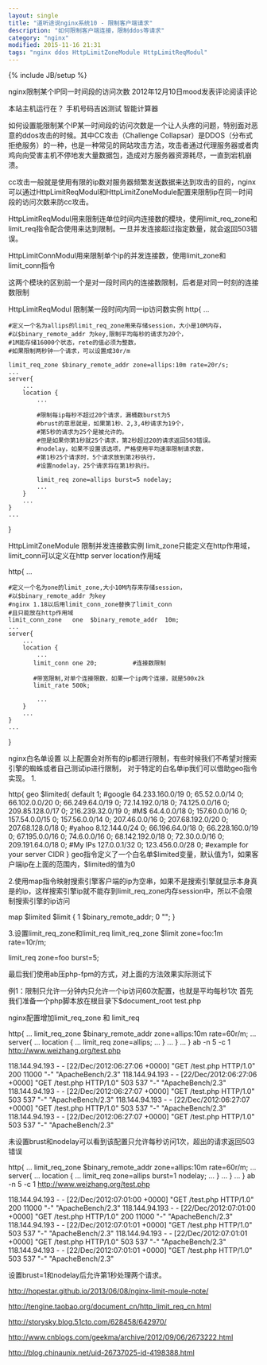 ```yaml
---
layout: single
title: "道听途说nginx系统10 - 限制客户端请求"
description: "如何限制客户端连接，限制ddos等请求"
category: "nginx"
modified: 2015-11-16 21:31
tags: "nginx ddos HttpLimitZoneModule HttpLimitReqModul"
---
```

{% include JB/setup %}

nginx限制某个IP同一时间段的访问次数
2012年12月10日mood发表评论阅读评论

本站主机运行在？	手机号码吉凶测试	智能计算器

 
如何设置能限制某个IP某一时间段的访问次数是一个让人头疼的问题，特别面对恶意的ddos攻击的时候。其中CC攻击（Challenge Collapsar）是DDOS（分布式拒绝服务）的一种，也是一种常见的网站攻击方法，攻击者通过代理服务器或者肉鸡向向受害主机不停地发大量数据包，造成对方服务器资源耗尽，一直到宕机崩溃。

cc攻击一般就是使用有限的ip数对服务器频繁发送数据来达到攻击的目的，nginx可以通过HttpLimitReqModul和HttpLimitZoneModule配置来限制ip在同一时间段的访问次数来防cc攻击。

HttpLimitReqModul用来限制连单位时间内连接数的模块，使用limit_req_zone和limit_req指令配合使用来达到限制。一旦并发连接超过指定数量，就会返回503错误。

HttpLimitConnModul用来限制单个ip的并发连接数，使用limit_zone和limit_conn指令

这两个模块的区别前一个是对一段时间内的连接数限制，后者是对同一时刻的连接数限制


HttpLimitReqModul 限制某一段时间内同一ip访问数实例
http{
    ...

    #定义一个名为allips的limit_req_zone用来存储session，大小是10M内存，
    #以$binary_remote_addr 为key,限制平均每秒的请求为20个，
    #1M能存储16000个状态，rete的值必须为整数，
    #如果限制两秒钟一个请求，可以设置成30r/m

    limit_req_zone $binary_remote_addr zone=allips:10m rate=20r/s;
    ...
    server{
        ...
        location {
            ...

            #限制每ip每秒不超过20个请求，漏桶数burst为5
            #brust的意思就是，如果第1秒、2,3,4秒请求为19个，
            #第5秒的请求为25个是被允许的。
            #但是如果你第1秒就25个请求，第2秒超过20的请求返回503错误。
            #nodelay，如果不设置该选项，严格使用平均速率限制请求数，
            #第1秒25个请求时，5个请求放到第2秒执行，
            #设置nodelay，25个请求将在第1秒执行。

            limit_req zone=allips burst=5 nodelay;
            ...
        }
        ...
    }
    ...
}
 

HttpLimitZoneModule 限制并发连接数实例
limit_zone只能定义在http作用域，limit_conn可以定义在http server location作用域

http{
    ...

    #定义一个名为one的limit_zone,大小10M内存来存储session，
    #以$binary_remote_addr 为key
    #nginx 1.18以后用limit_conn_zone替换了limit_conn
    #且只能放在http作用域
    limit_conn_zone   one  $binary_remote_addr  10m;  
    ...
    server{
        ...
        location {
            ...
           limit_conn one 20;          #连接数限制

           #带宽限制,对单个连接限数，如果一个ip两个连接，就是500x2k
           limit_rate 500k;            

            ...
        }
        ...
    }
    ...
}
 

nginx白名单设置
以上配置会对所有的ip都进行限制，有些时候我们不希望对搜索引擎的蜘蛛或者自己测试ip进行限制，
对于特定的白名单ip我们可以借助geo指令实现。
1.

http{
     geo $limited{
        default 1;
        #google 
        64.233.160.0/19 0;
        65.52.0.0/14 0;
        66.102.0.0/20 0;
        66.249.64.0/19 0;
        72.14.192.0/18 0;
        74.125.0.0/16 0;
        209.85.128.0/17 0;
        216.239.32.0/19 0;
        #M$
        64.4.0.0/18 0;
        157.60.0.0/16 0;
        157.54.0.0/15 0;
        157.56.0.0/14 0;
        207.46.0.0/16 0;
        207.68.192.0/20 0;
        207.68.128.0/18 0;
        #yahoo
        8.12.144.0/24 0;
        66.196.64.0/18 0;
        66.228.160.0/19 0;
        67.195.0.0/16 0;
        74.6.0.0/16 0;
        68.142.192.0/18 0;
        72.30.0.0/16 0;
        209.191.64.0/18 0;
        #My IPs
        127.0.0.1/32 0;
        123.456.0.0/28 0; #example for your server CIDR
    }
geo指令定义了一个白名单$limited变量，默认值为1，如果客户端ip在上面的范围内，$limited的值为0

2.使用map指令映射搜索引擎客户端的ip为空串，如果不是搜索引擎就显示本身真是的ip，这样搜索引擎ip就不能存到limit_req_zone内存session中，所以不会限制搜索引擎的ip访问

map $limited $limit {
1 $binary_remote_addr;
0 "";
}

3.设置limit_req_zone和limit_req
limit_req_zone $limit zone=foo:1m rate=10r/m;

limit_req zone=foo burst=5;

最后我们使用ab压php-fpm的方式，对上面的方法效果实际测试下

例1：限制只允许一分钟内只允许一个ip访问60次配置，也就是平均每秒1次
首先我们准备一个php脚本放在根目录下$document_root
test.php

nginx配置增加limit_req_zone 和 limit_req

http{
    ...
    limit_req_zone $binary_remote_addr zone=allips:10m rate=60r/m;
    ...
    server{
        ...
        location {
            ...
            limit_req zone=allips;
            ...
        }
        ...
    }
    ...
}
ab -n 5 -c 1 http://www.weizhang.org/test.php

118.144.94.193 - - [22/Dec/2012:06:27:06 +0000] "GET /test.php HTTP/1.0" 200 11000 "-" "ApacheBench/2.3"
118.144.94.193 - - [22/Dec/2012:06:27:06 +0000] "GET /test.php HTTP/1.0" 503 537 "-" "ApacheBench/2.3"
118.144.94.193 - - [22/Dec/2012:06:27:07 +0000] "GET /test.php HTTP/1.0" 503 537 "-" "ApacheBench/2.3"
118.144.94.193 - - [22/Dec/2012:06:27:07 +0000] "GET /test.php HTTP/1.0" 503 537 "-" "ApacheBench/2.3"
118.144.94.193 - - [22/Dec/2012:06:27:07 +0000] "GET /test.php HTTP/1.0" 503 537 "-" "ApacheBench/2.3"

未设置brust和nodelay可以看到该配置只允许每秒访问1次，超出的请求返回503错误

http{
    ...
    limit_req_zone $binary_remote_addr zone=allips:10m rate=60r/m;
    ...
    server{
        ...
        location {
            ...
            limit_req zone=allips burst=1 nodelay;
            ...
        }
        ...
    }
    ...
}
ab -n 5 -c 1 http://www.weizhang.org/test.php

118.144.94.193 - - [22/Dec/2012:07:01:00 +0000] "GET /test.php HTTP/1.0" 200 11000 "-" "ApacheBench/2.3"
118.144.94.193 - - [22/Dec/2012:07:01:00 +0000] "GET /test.php HTTP/1.0" 200 11000 "-" "ApacheBench/2.3"
118.144.94.193 - - [22/Dec/2012:07:01:01 +0000] "GET /test.php HTTP/1.0" 503 537 "-" "ApacheBench/2.3"
118.144.94.193 - - [22/Dec/2012:07:01:01 +0000] "GET /test.php HTTP/1.0" 503 537 "-" "ApacheBench/2.3"
118.144.94.193 - - [22/Dec/2012:07:01:01 +0000] "GET /test.php HTTP/1.0" 503 537 "-" "ApacheBench/2.3"

设置brust=1和nodelay后允许第1秒处理两个请求。



http://hopestar.github.io/2013/06/08/nginx-limit-moule-note/

http://tengine.taobao.org/document_cn/http_limit_req_cn.html

http://storysky.blog.51cto.com/628458/642970/

http://www.cnblogs.com/geekma/archive/2012/09/06/2673222.html

http://blog.chinaunix.net/uid-26737025-id-4198388.html

